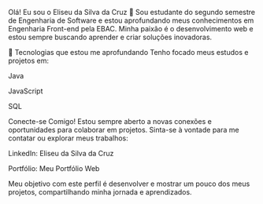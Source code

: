 Olá! Eu sou o Eliseu da Silva da Cruz 👋
Sou estudante do segundo semestre de Engenharia de Software e estou aprofundando meus conhecimentos em Engenharia Front-end pela EBAC. Minha paixão é o desenvolvimento web e estou sempre buscando aprender e criar soluções inovadoras.

🚀 Tecnologias que estou me aprofundando
Tenho focado meus estudos e projetos em:

Java

JavaScript

SQL

Conecte-se Comigo!
Estou sempre aberto a novas conexões e oportunidades para colaborar em projetos. Sinta-se à vontade para me contatar ou explorar meus trabalhos:

LinkedIn: Eliseu da Silva da Cruz

Portfólio: Meu Portfólio Web

Meu objetivo com este perfil é desenvolver e mostrar um pouco dos meus projetos, compartilhando minha jornada e aprendizados.








